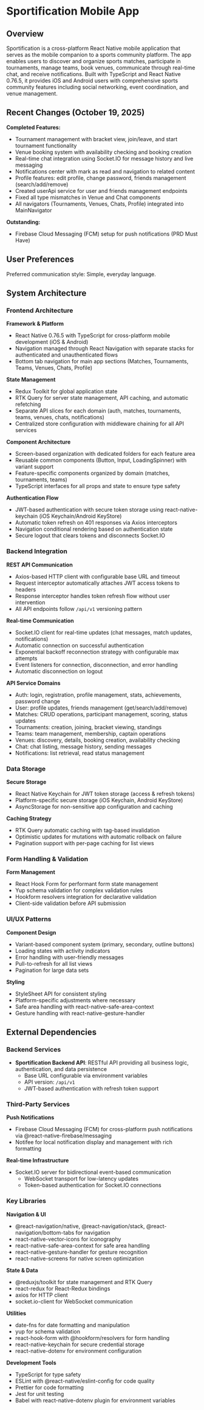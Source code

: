 # Sportification Mobile App

## Overview

Sportification is a cross-platform React Native mobile application that serves as the mobile companion to a sports community platform. The app enables users to discover and organize sports matches, participate in tournaments, manage teams, book venues, communicate through real-time chat, and receive notifications. Built with TypeScript and React Native 0.76.5, it provides iOS and Android users with comprehensive sports community features including social networking, event coordination, and venue management.

## Recent Changes (October 19, 2025)

**Completed Features:**
- Tournament management with bracket view, join/leave, and start tournament functionality
- Venue booking system with availability checking and booking creation
- Real-time chat integration using Socket.IO for message history and live messaging
- Notifications center with mark as read and navigation to related content
- Profile features: edit profile, change password, friends management (search/add/remove)
- Created userApi service for user and friends management endpoints
- Fixed all type mismatches in Venue and Chat components
- All navigators (Tournaments, Venues, Chats, Profile) integrated into MainNavigator

**Outstanding:**
- Firebase Cloud Messaging (FCM) setup for push notifications (PRD Must Have)

## User Preferences

Preferred communication style: Simple, everyday language.

## System Architecture

### Frontend Architecture

**Framework & Platform**
- React Native 0.76.5 with TypeScript for cross-platform mobile development (iOS & Android)
- Navigation managed through React Navigation with separate stacks for authenticated and unauthenticated flows
- Bottom tab navigation for main app sections (Matches, Tournaments, Teams, Venues, Chats, Profile)

**State Management**
- Redux Toolkit for global application state
- RTK Query for server state management, API caching, and automatic refetching
- Separate API slices for each domain (auth, matches, tournaments, teams, venues, chats, notifications)
- Centralized store configuration with middleware chaining for all API services

**Component Architecture**
- Screen-based organization with dedicated folders for each feature area
- Reusable common components (Button, Input, LoadingSpinner) with variant support
- Feature-specific components organized by domain (matches, tournaments, teams)
- TypeScript interfaces for all props and state to ensure type safety

**Authentication Flow**
- JWT-based authentication with secure token storage using react-native-keychain (iOS Keychain/Android KeyStore)
- Automatic token refresh on 401 responses via Axios interceptors
- Navigation conditional rendering based on authentication state
- Secure logout that clears tokens and disconnects Socket.IO

### Backend Integration

**REST API Communication**
- Axios-based HTTP client with configurable base URL and timeout
- Request interceptor automatically attaches JWT access tokens to headers
- Response interceptor handles token refresh flow without user intervention
- All API endpoints follow `/api/v1` versioning pattern

**Real-time Communication**
- Socket.IO client for real-time updates (chat messages, match updates, notifications)
- Automatic connection on successful authentication
- Exponential backoff reconnection strategy with configurable max attempts
- Event listeners for connection, disconnection, and error handling
- Automatic disconnection on logout

**API Service Domains**
- Auth: login, registration, profile management, stats, achievements, password change
- User: profile updates, friends management (get/search/add/remove)
- Matches: CRUD operations, participant management, scoring, status updates
- Tournaments: creation, joining, bracket viewing, standings
- Teams: team management, membership, captain operations
- Venues: discovery, details, booking creation, availability checking
- Chat: chat listing, message history, sending messages
- Notifications: list retrieval, read status management

### Data Storage

**Secure Storage**
- React Native Keychain for JWT token storage (access & refresh tokens)
- Platform-specific secure storage (iOS Keychain, Android KeyStore)
- AsyncStorage for non-sensitive app configuration and caching

**Caching Strategy**
- RTK Query automatic caching with tag-based invalidation
- Optimistic updates for mutations with automatic rollback on failure
- Pagination support with per-page caching for list views

### Form Handling & Validation

**Form Management**
- React Hook Form for performant form state management
- Yup schema validation for complex validation rules
- Hookform resolvers integration for declarative validation
- Client-side validation before API submission

### UI/UX Patterns

**Component Design**
- Variant-based component system (primary, secondary, outline buttons)
- Loading states with activity indicators
- Error handling with user-friendly messages
- Pull-to-refresh for all list views
- Pagination for large data sets

**Styling**
- StyleSheet API for consistent styling
- Platform-specific adjustments where necessary
- Safe area handling with react-native-safe-area-context
- Gesture handling with react-native-gesture-handler

## External Dependencies

### Backend Services
- **Sportification Backend API**: RESTful API providing all business logic, authentication, and data persistence
  - Base URL configurable via environment variables
  - API version: `/api/v1`
  - JWT-based authentication with refresh token support

### Third-Party Services

**Push Notifications**
- Firebase Cloud Messaging (FCM) for cross-platform push notifications via @react-native-firebase/messaging
- Notifee for local notification display and management with rich formatting

**Real-time Infrastructure**
- Socket.IO server for bidirectional event-based communication
  - WebSocket transport for low-latency updates
  - Token-based authentication for Socket.IO connections

### Key Libraries

**Navigation & UI**
- @react-navigation/native, @react-navigation/stack, @react-navigation/bottom-tabs for navigation
- react-native-vector-icons for iconography
- react-native-safe-area-context for safe area handling
- react-native-gesture-handler for gesture recognition
- react-native-screens for native screen optimization

**State & Data**
- @reduxjs/toolkit for state management and RTK Query
- react-redux for React-Redux bindings
- axios for HTTP client
- socket.io-client for WebSocket communication

**Utilities**
- date-fns for date formatting and manipulation
- yup for schema validation
- react-hook-form with @hookform/resolvers for form handling
- react-native-keychain for secure credential storage
- react-native-dotenv for environment configuration

**Development Tools**
- TypeScript for type safety
- ESLint with @react-native/eslint-config for code quality
- Prettier for code formatting
- Jest for unit testing
- Babel with react-native-dotenv plugin for environment variables